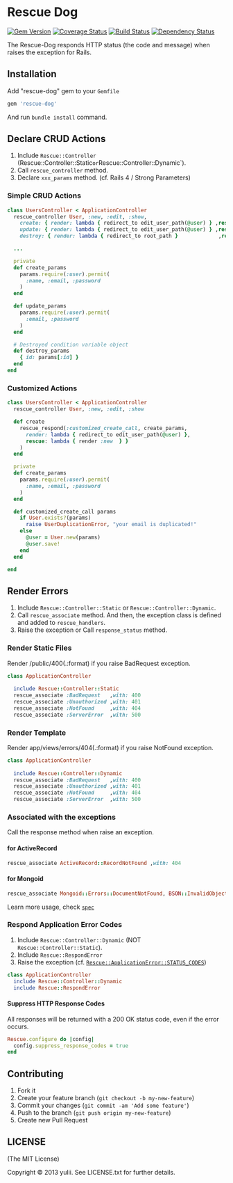 # Rescue Dog
[![Gem Version](https://badge.fury.io/rb/rescue-dog.png)](http://badge.fury.io/rb/rescue-dog)
[![Coverage Status](https://coveralls.io/repos/yulii/rescue-dog/badge.png?branch=master)](https://coveralls.io/r/yulii/rescue-dog)
[![Build Status](https://travis-ci.org/yulii/rescue-dog.png)](https://travis-ci.org/yulii/rescue-dog)
[![Dependency Status](https://gemnasium.com/yulii/rescue-dog.png)](https://gemnasium.com/yulii/rescue-dog)

The Rescue-Dog responds HTTP status (the code and message) when raises the exception for Rails.

## Installation

Add "rescue-dog" gem to your `Gemfile`

```ruby
gem 'rescue-dog'
```

And run `bundle install` command.

## Declare CRUD Actions

1. Include `Rescue::Controller` (Rescue::Controller::Static` or `Rescue::Controller::Dynamic`).
2. Call `rescue_controller` method.
3. Declare `xxx_params` method. (cf. Rails 4 / Strong Parameters)

### Simple CRUD Actions

```ruby
class UsersController < ApplicationController
  rescue_controller User, :new, :edit, :show,
    create: { render: lambda { redirect_to edit_user_path(@user) } ,rescue: lambda { render :new  } },
    update: { render: lambda { redirect_to edit_user_path(@user) } ,rescue: lambda { render :edit } },
    destroy: { render: lambda { redirect_to root_path }             ,rescue: lambda { render :edit } }

  ...

  private
  def create_params
    params.require(:user).permit(
      :name, :email, :password
    )
  end

  def update_params
    params.require(:user).permit(
      :email, :password
    )
  end

  # Destroyed condition variable object
  def destroy_params
    { id: params[:id] }
  end
end
```

### Customized Actions

```ruby
class UsersController < ApplicationController
  rescue_controller User, :new, :edit, :show

  def create
    rescue_respond(:customized_create_call, create_params,
      render: lambda { redirect_to edit_user_path(@user) },
      rescue: lambda { render :new  } }
    )
  end

  private
  def create_params
    params.require(:user).permit(
      :name, :email, :password
    )
  end

  def customized_create_call params
    if User.exists?(params)
      raise UserDuplicationError, "your email is duplicated!"
    else
      @user = User.new(params)
      @user.save!
    end
  end

end
```
 
## Render Errors

1. Include `Rescue::Controller::Static` or `Rescue::Controller::Dynamic`.
2. Call `rescue_associate` method. And then, the exception class is defined and added to `rescue_handlers`.
3. Raise the exception or Call `response_status` method.

### Render Static Files
Render /public/400(.:format) if you raise BadRequest exception.

```ruby
class ApplicationController
   
  include Rescue::Controller::Static
  rescue_associate :BadRequest   ,with: 400
  rescue_associate :Unauthorized ,with: 401
  rescue_associate :NotFound     ,with: 404
  rescue_associate :ServerError  ,with: 500
```

### Render Template
Render app/views/errors/404(.:format) if you raise NotFound exception.

```ruby
class ApplicationController
   
  include Rescue::Controller::Dynamic
  rescue_associate :BadRequest   ,with: 400
  rescue_associate :Unauthorized ,with: 401
  rescue_associate :NotFound     ,with: 404
  rescue_associate :ServerError  ,with: 500
```

### Associated with the exceptions 
Call the response method when raise an exception.

#### for ActiveRecord

```ruby
rescue_associate ActiveRecord::RecordNotFound ,with: 404
```

#### for Mongoid

```ruby
rescue_associate Mongoid::Errors::DocumentNotFound, BSON::InvalidObjectId, with: 404
```

Learn more usage, check [`spec`](https://github.com/yulii/rescue-dog/blob/master/spec/fake_rails.rb)

### Respond Application Error Codes
1. Include `Rescue::Controller::Dynamic` (NOT `Rescue::Controller::Static`).
2. Include `Rescue::RespondError`
3. Raise the exception (cf. [`Rescue::ApplicationError::STATUS_CODES`](https://github.com/yulii/rescue-dog/blob/master/lib/rescue/exceptions/application_error.rb))

```ruby
class ApplicationController
  include Rescue::Controller::Dynamic
  include Rescue::RespondError
```

#### Suppress HTTP Response Codes
All responses will be returned with a 200 OK status code, even if the error occurs.
```ruby
Rescue.configure do |config|
  config.suppress_response_codes = true
end
```

## Contributing

1. Fork it
2. Create your feature branch (`git checkout -b my-new-feature`)
3. Commit your changes (`git commit -am 'Add some feature'`)
4. Push to the branch (`git push origin my-new-feature`)
5. Create new Pull Request


## LICENSE
(The MIT License)

Copyright © 2013 yulii. See LICENSE.txt for further details.
